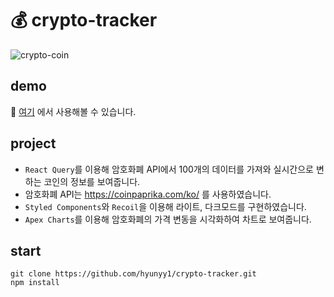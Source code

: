 # 💰 crypto-tracker
![crypto-coin](https://github.com/hyunyy1/crypto-tracker/assets/79568825/8e8488c7-6485-4bcf-8da7-738e1ebe06e3)

## demo
🌟 [여기](https://hyunyy1.github.io/crypto-tracker/) 에서 사용해볼 수 있습니다.

## project
- `React Query`를 이용해 암호화폐 API에서 100개의 데이터를 가져와 실시간으로 변하는 코인의 정보를 보여줍니다.
- 암호화폐 API는 https://coinpaprika.com/ko/ 를 사용하였습니다.
- `Styled Components`와 `Recoil`을 이용해 라이트, 다크모드를 구현하였습니다.
- `Apex Charts`를 이용해 암호화폐의 가격 변동을 시각화하여 차트로 보여줍니다.

## start
```
git clone https://github.com/hyunyy1/crypto-tracker.git
npm install
```
